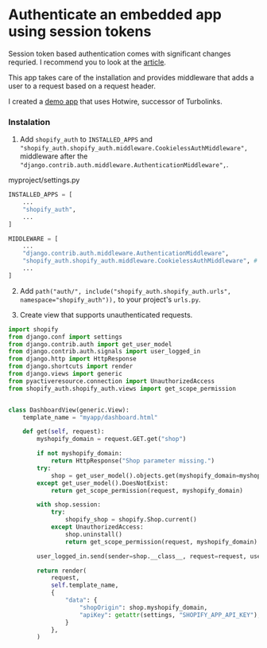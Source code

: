 # Authenticate an embedded app using session tokens

Session token based authentication comes with significant changes requried. I recommend you to look at the [article](https://shopify.dev/tutorials/authenticate-your-app-using-session-tokens).

This app takes care of the installation and provides middleware that adds a user to a request based on a request header.

I created a [demo app](https://github.com/digismoothie/django-session-token-auth-demo) that uses Hotwire, successor of Turbolinks.

### Instalation

1. Add `shopify_auth` to `INSTALLED_APPS` and `"shopify_auth.shopify_auth.middleware.CookielessAuthMiddleware",` middleware after the `"django.contrib.auth.middleware.AuthenticationMiddleware",`.

myproject/settings.py
```python
INSTALLED_APPS = [
    ...
    "shopify_auth",
    ...
]

MIDDLEWARE = [
    ...
    "django.contrib.auth.middleware.AuthenticationMiddleware",
    "shopify_auth.shopify_auth.middleware.CookielessAuthMiddleware", # This middleware has to be before django.contrib.auth.middleware.AuthenticationMiddleware.
    ...
]
```

2. Add `path("auth/", include("shopify_auth.shopify_auth.urls", namespace="shopify_auth")),` to your project's `urls.py`.

3. Create view that supports unauthenticated requests.


```python
import shopify
from django.conf import settings
from django.contrib.auth import get_user_model
from django.contrib.auth.signals import user_logged_in
from django.http import HttpResponse
from django.shortcuts import render
from django.views import generic
from pyactiveresource.connection import UnauthorizedAccess
from shopify_auth.shopify_auth.views import get_scope_permission


class DashboardView(generic.View):
    template_name = "myapp/dashboard.html"

    def get(self, request):
        myshopify_domain = request.GET.get("shop")

        if not myshopify_domain:
            return HttpResponse("Shop parameter missing.")
        try:
            shop = get_user_model().objects.get(myshopify_domain=myshopify_domain)
        except get_user_model().DoesNotExist:
            return get_scope_permission(request, myshopify_domain)

        with shop.session:
            try:
                shopify_shop = shopify.Shop.current()
            except UnauthorizedAccess:
                shop.uninstall()
                return get_scope_permission(request, myshopify_domain)

        user_logged_in.send(sender=shop.__class__, request=request, user=shop)

        return render(
            request,
            self.template_name,
            {
                "data": {
                    "shopOrigin": shop.myshopify_domain,
                    "apiKey": getattr(settings, "SHOPIFY_APP_API_KEY"),
                }
            },
        )
```